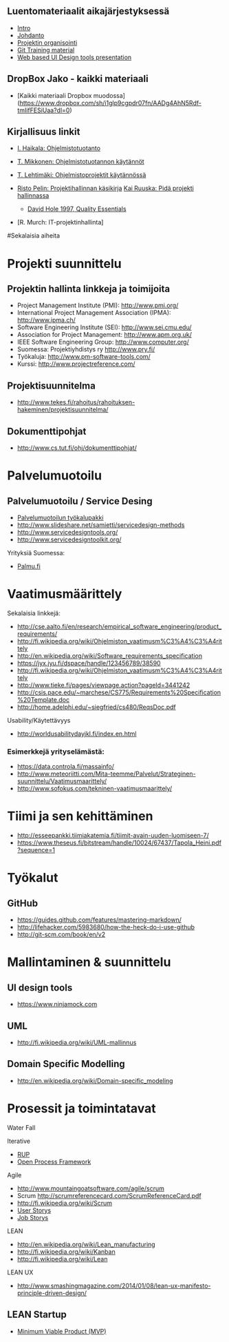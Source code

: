 ## Luentomateriaalit aikajärjestyksessä

  * [Intro](https://www.dropbox.com/s/d9ohl5zbnkvhnu8/IIZP2010_00opintojaksonintro.pdf?dl=0)
  * [Johdanto](https://www.dropbox.com/s/hjm9ygy5pps2s9r/IIZP2010_01Johdanto.pdf?dl=0)
  * [Projektin organisointi](https://www.dropbox.com/s/s4xmhor02b7ykja/IIZP2010_ProjektinOrganisointi.pdf?dl=0)
  * [Git Training material](https://www.dropbox.com/s/kdrsnxn9xugr10v/git_training.odp?dl=0)
  * [Web based UI Design tools presentation](https://www.dropbox.com/s/po4wp8zjez3ypdb/ui_suunn_tyokalut_sutinen.pdf?dl=0)


## DropBox Jako - kaikki materiaali

  * [Kaikki materiaali Dropbox muodossa]
(https://www.dropbox.com/sh/i1glp9cgpdr07fn/AADg4AhN5Rdf-tmIifFESiUaa?dl=0)



## Kirjallisuus linkit

  * [I. Haikala: Ohjelmistotuotanto](http://www.suomalainen.com/webapp/wcs/stores/servlet/SearchDisplay?searchTermScope=1&searchType=1&filterTermCaseSensitive=no&filterTermOperator=LIKE&showResultsPage=true&langId=-77&beginIndex=0&RASchemaType=1&catgrpSchemaType=1&searchForm=true&sType=AdvancedSearch&filterType=2&searchTermCaseSensitive=no&resultCatEntryType=2&catalogId=10051&pageView=detailed&searchTerm=Mikkonen,+Tommi&searchTermOperator=LIKE&errorViewName=SearchDisplayView&storeId=10151)
  * [T. Mikkonen: Ohjelmistotuotannon käytännöt](http://janet.amkit.fi/cgi-bin/Pwebrecon.cgi?Search_Arg=lehtim%C3%A4ki,%20timo&SL=None&Search_Code=NAME+&CNT=10&PID=TrJwDqeSQdPZ2HaZqdLOyPUlsIEy&BROWSE=1&HC=2&SID=2)
  * [T. Lehtimäki: Ohjelmistoprojektit käytännössä](http://janet.amkit.fi/cgi-bin/Pwebrecon.cgi?Search_Arg=lehtim%C3%A4ki,%20timo&SL=None&Search_Code=NAME+&CNT=10&PID=TrJwDqeSQdPZ2HaZqdLOyPUlsIEy&BROWSE=1&HC=2&SID=2)
  * [Risto Pelin: Projektihallinnan käsikirja](http://janet.amkit.fi/cgi-bin/Pwebrecon.cgi?SC=Author&SEQ=20080905095933&PID=00pDTs_ze5S_MRg-9pleiYUsaL&SA=Pelin,+Risto)
[Kai Ruuska: Pidä projekti hallinnassa](http://janet.amkit.fi/cgi-bin/Pwebrecon.cgi?hd=1,1&SC=Author&SA=Ruuska%2C%20Kai&PID=iCU37XupFg7YZ20_o83akEn8ImC7&HIST=0&SEQ=20141231122104&SID=1)
    * [David Hole 1997, Quality Essentials](http://xxxxx)

* [R. Murch: IT-projektinhallinta]


#Sekalaisia aiheita

# Projekti suunnittelu 

## Projektin hallinta linkkeja ja toimijoita

  * Project Management Institute (PMI): http://www.pmi.org/
  * International Project Management Association (IPMA): http://www.ipma.ch/
  * Software Engineering Institute (SEI): http://www.sei.cmu.edu/
  * Association for Project Management: http://www.apm.org.uk/
  * IEEE Software Engineering Group: http://www.computer.org/
  * Suomessa: Projektiyhdistys ry http://www.pry.fi/
  * Työkaluja: http://www.pm-software-tools.com/
  * Kurssi: http://www.projectreference.com/

## Projektisuunnitelma

  * http://www.tekes.fi/rahoitus/rahoituksen-hakeminen/projektisuunnitelma/


## Dokumenttipohjat

  * http://www.cs.tut.fi/ohj/dokumenttipohjat/

# Palvelumuotoilu 

## Palvelumuotoilu / Service Desing

  * [Palvelumuotoilun työkalupakki](http://sdt.fi/palvelumuotoilu.html)
  * http://www.slideshare.net/samietti/servicedesign-methods
  * http://www.servicedesigntools.org/
  * http://www.servicedesigntoolkit.org/

Yrityksiä Suomessa:

  * [Palmu.fi](http://palmu.fi/?gclid=CITfy63_ncMCFQv4cgodpY0Acw)


# Vaatimusmäärittely

Sekalaisia linkkejä:

  * http://cse.aalto.fi/en/research/empirical_software_engineering/product_requirements/
  * http://fi.wikipedia.org/wiki/Ohjelmiston_vaatimusm%C3%A4%C3%A4rittely 
  * http://en.wikipedia.org/wiki/Software_requirements_specification
  * https://jyx.jyu.fi/dspace/handle/123456789/38590
  * http://fi.wikipedia.org/wiki/Ohjelmiston_vaatimusm%C3%A4%C3%A4rittely
  * http://www.tieke.fi/pages/viewpage.action?pageId=3441242
  * http://csis.pace.edu/~marchese/CS775/Requirements%20Specification%20Template.doc
  * http://home.adelphi.edu/~siegfried/cs480/ReqsDoc.pdf




Usability/Käytettävyys
  
  * http://worldusabilitydayjkl.fi/index.en.html


### Esimerkkejä yrityselämästä:
 
 * https://data.controla.fi/massainfo/
 * http://www.meteoriitti.com/Mita-teemme/Palvelut/Strateginen-suunnittelu/Vaatimusmaarittely/ 
 * http://www.sofokus.com/tekninen-vaatimusmaarittely/


# Tiimi ja sen kehittäminen

  * http://esseepankki.tiimiakatemia.fi/tiimit-avain-uuden-luomiseen-7/
  * https://www.theseus.fi/bitstream/handle/10024/67437/Tapola_Heini.pdf?sequence=1

# Työkalut

## GitHub

  * https://guides.github.com/features/mastering-markdown/
  * http://lifehacker.com/5983680/how-the-heck-do-i-use-github
  * http://git-scm.com/book/en/v2

# Mallintaminen & suunnittelu

## UI design tools
  * https://www.ninjamock.com


## UML

  * http://fi.wikipedia.org/wiki/UML-mallinnus

## Domain Specific Modelling

  * http://en.wikipedia.org/wiki/Domain-specific_modeling

# Prosessit ja toimintatavat

Water Fall


Iterative

  * [RUP](http://en.wikipedia.org/wiki/Rational_Unified_Process)
  * [Open Process Framework](http://www.opfro.org/)
   
Agile 

  * http://www.mountaingoatsoftware.com/agile/scrum
  * Scrum http://scrumreferencecard.com/ScrumReferenceCard.pdf 
  * http://fi.wikipedia.org/wiki/Scrum
  * [User Storys](http://en.wikipedia.org/wiki/User_story)
  * [Job Storys](http://blog.intercom.io/using-job-stories-design-features-ui-ux/)

LEAN

  * http://en.wikipedia.org/wiki/Lean_manufacturing
  * http://fi.wikipedia.org/wiki/Kanban
  * http://fi.wikipedia.org/wiki/Lean

LEAN UX

  * http://www.smashingmagazine.com/2014/01/08/lean-ux-manifesto-principle-driven-design/

## LEAN Startup
* [Minimum Viable Product (MVP)](http://en.wikipedia.org/wiki/Minimum_viable_product)
